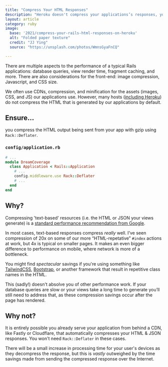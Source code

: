 ```yaml
---
title: "Compress Your HTML Responses"
description: "Heroku doesn't compress your applications’s responses, you should."
layout: article
category: ruby
image:
  base: '2021/compress-your-rails-html-responses-on-heroku'
  alt: "Folded paper texture"
  credit: "JJ Ying"
  source: "https://unsplash.com/photos/WmnsGyaFnCQ"

---
```


There are multiple aspects to the performance of a typical Rails applications: database queries, view render time, fragment caching, and more. There are also considerations for the front-end: image compression, Javascript, and CSS size.

We often use CDNs, compression, and minification for the assets (images, CSS, and JS) our applications use. However, many hosts ([including Heroku](https://devcenter.heroku.com/articles/compressing-http-messages-with-gzip)) do not compress the HTML that is generated by our applications by default.


## Ensure...

you compress the HTML output being sent from your app with gzip using `Rack::Deflater`.

### `config/application.rb`

```ruby
# ...
module DreamCoverage
  class Application < Rails::Application
    # ...
    config.middleware.use Rack::Deflater
    # ...
  end
end
```


## Why?

Compressing 'text-based' resources (i.e. the HTML or JSON your views generate) is a [standard performance recommendation from Google](https://web.dev/uses-text-compression/).

In most cases, text-based responses compress _really_ well. I’ve seen compression of 20x on some of our more “HTML-repetative” `#index` actions at work, but 4x is typical on smaller pages. It makes an even bigger difference to performance on mobile, where network is more of a bottleneck.

You might find _spectacular_ savings if you're using something like [TailwindCSS](https://tailwindcss.com), [Bootstrap](https://getbootstrap.com), or another framework that result in repetitive class names in the HTML.

This (sadly!) doesn't absolve you of other performance work. If your database queries are slow or your views take a long time to generate you’ll still need to address that, as these compression savings occur after the page has rendered.


## Why not?

It is entirely possible you already serve your application from behind a CDN, like Fastly or Cloudflare, that automatically compresses your HTML & JSON responses. You won't need `Rack::Deflater` in these cases.

There will be a small increase in processing time for your user's devices as they decompress the response, but this is _vastly_ outweighed by the time savings made from sending the compressed response over the Internet.
